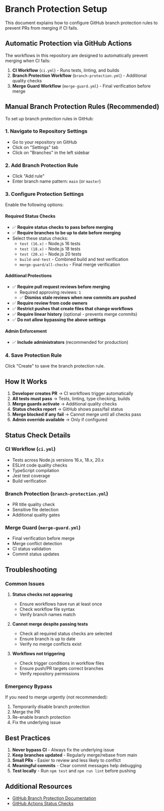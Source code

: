 # Branch Protection Setup

This document explains how to configure GitHub branch protection rules to prevent PRs from merging if CI fails.

## Automatic Protection via GitHub Actions

The workflows in this repository are designed to automatically prevent merging when CI fails:

1. **CI Workflow** (`ci.yml`) - Runs tests, linting, and builds
2. **Branch Protection Workflow** (`branch-protection.yml`) - Additional quality checks
3. **Merge Guard Workflow** (`merge-guard.yml`) - Final verification before merge

## Manual Branch Protection Rules (Recommended)

To set up branch protection rules in GitHub:

### 1. Navigate to Repository Settings
- Go to your repository on GitHub
- Click on "Settings" tab
- Click on "Branches" in the left sidebar

### 2. Add Branch Protection Rule
- Click "Add rule"
- Enter branch name pattern: `main` (or `master`)

### 3. Configure Protection Settings
Enable the following options:

#### Required Status Checks
- ✅ **Require status checks to pass before merging**
- ✅ **Require branches to be up to date before merging**
- Select these status checks:
  - `test (16.x)` - Node.js 16 tests
  - `test (18.x)` - Node.js 18 tests  
  - `test (20.x)` - Node.js 20 tests
  - `build-and-test` - Combined build and test verification
  - `merge-guard/all-checks` - Final merge verification

#### Additional Protections
- ✅ **Require pull request reviews before merging**
  - Required approving reviews: `1`
  - ✅ **Dismiss stale reviews when new commits are pushed**
- ✅ **Require review from code owners**
- ✅ **Restrict pushes that create files that change workflows**
- ✅ **Require linear history** (optional - prevents merge commits)
- ✅ **Do not allow bypassing the above settings**

#### Admin Enforcement
- ✅ **Include administrators** (recommended for production)

### 4. Save Protection Rule
Click "Create" to save the branch protection rule.

## How It Works

1. **Developer creates PR** → CI workflows trigger automatically
2. **All tests must pass** → Tests, linting, type checking, builds
3. **Merge guards activate** → Additional quality checks
4. **Status checks report** → GitHub shows pass/fail status
5. **Merge blocked if any fail** → Cannot merge until all checks pass
6. **Admin override available** → Only if configured

## Status Check Details

### CI Workflow (`ci.yml`)
- Tests across Node.js versions 16.x, 18.x, 20.x
- ESLint code quality checks
- TypeScript compilation
- Jest test coverage
- Build verification

### Branch Protection (`branch-protection.yml`)
- PR title quality check
- Sensitive file detection
- Additional quality gates

### Merge Guard (`merge-guard.yml`)
- Final verification before merge
- Merge conflict detection
- CI status validation
- Commit status updates

## Troubleshooting

### Common Issues

1. **Status checks not appearing**
   - Ensure workflows have run at least once
   - Check workflow file syntax
   - Verify branch names match

2. **Cannot merge despite passing tests**
   - Check all required status checks are selected
   - Ensure branch is up to date
   - Verify no merge conflicts exist

3. **Workflows not triggering**
   - Check trigger conditions in workflow files
   - Ensure push/PR targets correct branches
   - Verify repository permissions

### Emergency Bypass

If you need to merge urgently (not recommended):
1. Temporarily disable branch protection
2. Merge the PR
3. Re-enable branch protection
4. Fix the underlying issue

## Best Practices

1. **Never bypass CI** - Always fix the underlying issue
2. **Keep branches updated** - Regularly merge/rebase from main
3. **Small PRs** - Easier to review and less likely to conflict
4. **Meaningful commits** - Clear commit messages help debugging
5. **Test locally** - Run `npm test` and `npm run lint` before pushing

## Additional Resources

- [GitHub Branch Protection Documentation](https://docs.github.com/en/repositories/configuring-branches-and-merges-in-your-repository/defining-the-mergeability-of-pull-requests/about-protected-branches)
- [GitHub Actions Status Checks](https://docs.github.com/en/repositories/configuring-branches-and-merges-in-your-repository/defining-the-mergeability-of-pull-requests/troubleshooting-required-status-checks)
